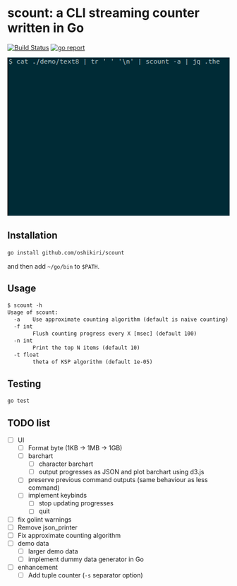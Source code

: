 scount: a CLI streaming counter written in Go
==========

[![Build Status](https://github.com/oshikiri/scount/workflows/Go/badge.svg)](https://github.com/oshikiri/scount/actions) [![go report](https://goreportcard.com/badge/github.com/oshikiri/scount)](https://goreportcard.com/report/github.com/oshikiri/scount)

![demo animation: approximate count using text8](demo/demo-text8-approximate-count.gif)


## Installation
```sh
go install github.com/oshikiri/scount
```

and then add `~/go/bin` to `$PATH`.


## Usage
```
$ scount -h
Usage of scount:
  -a    Use approximate counting algorithm (default is naive counting)
  -f int
        Flush counting progress every X [msec] (default 100)
  -n int
        Print the top N items (default 10)
  -t float
        theta of KSP algorithm (default 1e-05)
```


## Testing
```sh
go test
```

## TODO list
- [ ] UI
    - [ ] Format byte (1KB -> 1MB -> 1GB)
    - [ ] barchart
        - [ ] character barchart
        - [ ] output progresses as JSON and plot barchart using d3.js
    - [ ] preserve previous command outputs (same behaviour as less command)
    - [ ] implement keybinds
        - [ ] stop updating progresses
        - [ ] quit
- [ ] fix golint warnings
- [ ] Remove json_printer
- [ ] Fix approximate counting algorithm
- [ ] demo data
    - [ ] larger demo data
    - [ ] implement dummy data generator in Go
- [ ] enhancement
    - [ ] Add tuple counter (`-s` separator option)
